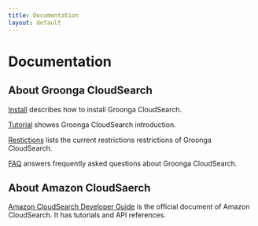 ```yaml
---
title: Documentation
layout: default
---
```

# Documentation

## About Groonga CloudSearch

[Install](install/) describes how to install Groonga CloudSearch.

[Tutorial](tutorial/) showes Groonga CloudSearch introduction.

[Restictions](restrictions/) lists the current restrictions
restrictions of Groonga CloudSearch.

[FAQ](faq/) answers frequently asked questions about Groonga
CloudSearch.

## About Amazon CloudSaerch

[Amazon CloudSearch Developer
Guide](http://docs.amazonwebservices.com/cloudsearch/latest/developerguide/)
is the official document of Amazon CloudSearch. It has tutorials and
API references.
